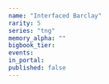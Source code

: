```yaml
---
name: "Interfaced Barclay"
rarity: 5
series: "tng"
memory_alpha: ""
bigbook_tier:
events:
in_portal:
published: false
---
```

